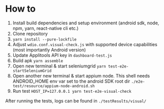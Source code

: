 # How to
1. Install build dependencies and setup environment (android sdk, node, npm, yarn, react-native cli etc.)
2. Clone repository
3. ```yarn install --pure-lockfile```
4. Adjust ```wdio.conf.visual-check.js``` with supported device capabilities (most importantly Android version)
5. Update Applitools API key in ```dashboard-test.js```
6. Build apk ```yarn assemble```
7. Open new terminal & start seleniumgrid ```yarn test-e2e-startSeleniumGrid```
8. Open another new terminal & start appium node. This shell needs ANDROID_HOME env var set to the android SDK root dir ```./e2e-test/resource/appium-node-android.sh```
9. Run test ```HOST_IP=127.0.0.1 yarn test-e2e-visual-check```

After running the tests, logs can be found in ```./testResults/visual/```
